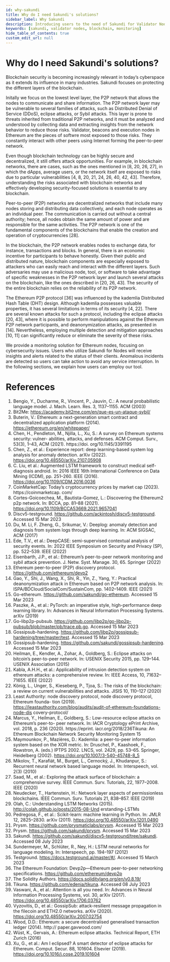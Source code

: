 ```yaml
---
id: why-sakundi
title: Why do I need Sakundi's solutions?
sidebar_label: Why Sakundi 
description: Introducing users to the need of Sakundi for Validator Nodes.
keywords: [sakundi, validator nodes, blockchain, monitoring]
hide_table_of_contents: true
custom_edit_url: null
---
```


# Why do I need Sakundi's solutions?

Blockchain security is becoming increasingly relevant in today’s cyberspace as it extends
its influence in many industries. Sakundi focuses on protecting the different layers of the 
blockchain.

Initally we focus on the lowest level layer, the P2P network that allows the nodes to
communicate and share information. The P2P network layer may be vulnerable to several
families of attacks, such as Distributed Denial of Service (DDoS), eclipse attacks, 
or Sybil attacks. This layer is prone to threats inherited from traditional P2P networks,
and it must be analyzed and understood by collecting data and extracting insights from
the network behavior to reduce those risks. Validator, beacons and execution nodes in
Ethereum are the pieces of softwre most exposed to those risks. They constantly interact
with other peers using Internet forming the peer-to-peer network.

Even though blockchain technology can be highly secure and decentralized, it still offers
attack opportunities. For example, in blockchain networks, there are cases, such as the
ones mentioned in [8, 20, 26, 27], in which the dApps, average users, or the network itself
are exposed to risks due to particular vulnerabilities [4, 8, 20, 21, 24, 26, 40, 42, 43].
Therefore, understanding the risks associated with blockchain networks and effectively
developing security-focused solutions is essential to any blockchain. 

Peer-to-peer (P2P) networks are decentralized networks that include many nodes storing and distributing data
collectively, and each node operates as an individual peer. The communication is carried
out without a central authority; hence, all nodes obtain the same amount of power and are
responsible for the same activities. The P2P network is one of the fundamental components
of the blockchains that enable the creation and operation of cryptocurrencies [28].

In the blockchain, the P2P network enables nodes to exchange data, for instance,
transactions and blocks. In general, there is an economic incentive for participants
to behave honestly. Given their public and distributed nature, blockchain components
are especially exposed to attackers who can easily reach and interact with the
different layers. Such adversaries may use a malicious node, tool, or software to take
advantage of specific weaknesses in the P2P network layer and launch several attacks
on the blockchain, like the ones described in [20, 26, 43]. The security of the entire
blockchain relies on the reliability of its P2P network.

The Ethereum P2P protocol [36] was influenced by the kademlia Distributed Hash
Table (DHT) design. Although kademlia possesses valuable properties, it has several
limitations in terms of its security [4, 22]. There are several known attacks for such a
protocol, including the eclipse attacks [20, 43], where it is possible to perform manipulations
against the Ethereum P2P network participants, and deanonymization attacks,
as presented in [14]. Nevertheless, employing multiple detection and mitigation approaches [10, 11] can
significantly reduce or eliminate the severity of these risks.

We provide a monitoring solution for Ethereum nodes, focusing on cybersecurity issues.
Users who utilize Sakundi for Nodes will receive insights and alerts related to the status of their
clients. Anomalous incidents are detected so users can take action to avoid any service interruption.
In the following sections, we explain how users can employ our tool.

# References

1. Bengio, Y., Ducharme, R., Vincent, P., Jauvin, C.: A neural probabilistic language model. J.
Mach. Learn. Res. 3, 1137–1155. ACM (2003)
2. Bit2Me: https://academy.bit2me.com/en/que-es-un-ataque-sybil/
3. Buterin, V.: Ethereum: a next-generation smart contract and decentralized application platform
(2014). https://ethereum.org/en/whitepaper/
4. Chen, H., Pendleton, M., Njilla, L., Xu, S.: A survey on Ethereum systems security: vulner-
abilities, attacks, and defenses. ACM Comput. Surv., 53(3), 1–43, ACM (2021). https://doi.
org/10.1145/3391195
5. Chen, Z., et al.: Experience report: deep learning-based system log analysis for anomaly
detection. arXiv (2022). https://doi.org/10.48550/arXiv.2107.05908
6. C. Liu, et al.: Augmented LSTM framework to construct medical self-diagnosis android.
In: 2016 IEEE 16th International Conference on Data Mining (ICDM), pp. 251–260. IEEE
(2016). https://doi.org/10.1109/ICDM.2016.0036
7. CoinMarketCap: Today’s cryptocurrency prices by market cap (2023). https://coinmarketcap.
com/
8. Cortes-Goicoechea, M., Bautista-Gomez, L.: Discovering the Ethereum2 p2p network. In:
BCCA, pp. 81–88 (2021). https://doi.org/10.1109/BCCA53669.2021.9657041
9. Discv5-testground. https://github.com/ackintosh/discv5-testground. Accessed 15 Mar 2023
10. Du, M. Li, F. Zheng, G., Srikumar, V.: Deeplog: anomaly detection and diagnosis from system
logs through deep learning. In: ACM SIGSAC, ACM (2017)
11. Ede, T.V., et al.: DeepCASE: semi-supervised contextual analysis of security events. In: 2022
IEEE Symposium on Security and Privacy (SP), pp. 522–539. IEEE (2022)
12. Eisenbarth, J.P., et al.: Ethereum’s peer-to-peer network monitoring and sybil attack
prevention. J. Netw. Syst. Manage. 30, 65. Springer (2022)
13. Ethereum peer-to-peer (P2P) discovery protocol. https://github.com/ethereum/devp2
14. Gao, Y., Shi, J., Wang, X., Shi, R., Yin, Z., Yang, Y.: Practical deanonymization attack
in Ethereum based on P2P network analysis. In: ISPA/BDCloud/SocialCom/SustainCom,
pp. 1402–1409. IEEE (2021)
15. Go-ethereum. https://github.com/sakundi/go-ethereum. Accessed 15 Mar 2023
16. Paszke, A., et al.: PyTorch: an imperative style, high-performance deep learning library. In:
Advances in Neural Information Processing Systems. arXiv (2019)
17. Go-libp2p-pubsub. https://github.com/libp2p/go-libp2p-pubsub/blob/master/pb/trace.pb.go.
Accessed 15 Mar 2023
18. Gossipsub-hardening.
https://github.com/libp2p/gossipsub-hardening/tree/master/test.
Accessed 15 Mar 2023
19. Gossipsub-hardening. https://github.com/sakundi/gossipsub-hardening. Accessed 15 Mar
2023
20. Heilman, E., Kendler, A., Zohar, A., Goldberg, S.: Eclipse attacks on bitcoin’s peer-to-peer
network. In: USENIX Security 2015, pp. 129–144. USENIX Association (2015)
21. Kabla, A.H.H., et al.: Applicability of intrusion detection system on ethereum attacks: a
comprehensive review. In: IEEE Access, 10, 71632–71655. IEEE (2022)
22. König, L., Unger, S., Kieseberg, P., Tjoa, S.: The risks of the blockchain: a review on current
vulnerabilities and attacks. JISIS 10, 110–127 (2020)
23. Least Authority: node discovery protocol, node discovery protocol, Ethereum founda-
tion (2019). https://leastauthority.com/blog/audits/audit-of-ethereum-foundations-node-dis
covery-protocol/
24. Marcus, Y., Heilman, E., Goldberg, S.: Low-resource eclipse attacks on Ethereum’s peer-to-
peer network. In: IACR Cryptology ePrint Archive, vol. 2018, p. 236 (2020). https://eprint.
iacr.org/2018/236Tikuna: An Ethereum Blockchain Network Security Monitoring System
15
25. Maymounkov, P., Mazières, D.: Kademlia: a peer-to-peer information system based on the
XOR metric. In: Druschel, P., Kaashoek, F., Rowstron, A. (eds.) IPTPS 2002. LNCS, vol.
2429, pp. 53–65. Springer, Heidelberg (2002). https://doi.org/10.1007/3-540-45748-8_5
26. Mikolov, T., Karafiát, M., Burget, L., Cernocký, J., Khudanpur, S.: Recurrent neural network
based language model. In: Interspeech, vol. 2(3) (2010)
27. Saad, M., et al.: Exploring the attack surface of blockchain: a comprehensive survey. IEEE
Commun. Surv. Tutorials, 22, 1977–2008. IEEE (2020)
28. Neudecker, T., Hartenstein, H.: Network layer aspects of permissionless blockchains. IEEE
Commun. Surv. Tutorials 21, 838–857. IEEE (2019)
29. Olah, C.: Understanding LSTM Networks (2015). http://colah.github.io/posts/2015-08-Und
erstanding-LSTMs
30. Pedregosa, F., et al.: Scikit-learn: machine learning in Python. In: JMLR 12, 2825–2830.
arXiv (2011). https://doi.org/10.48550/arXiv.1201.0490
31. Prysm. https://github.com/prysmaticlabs/prysm. Accessed 15 Mar 2023
32. Prysm. https://github.com/sakundi/prysm. Accessed 15 Mar 2023
33. Sakundi. https://github.com/sakundi/discv5-testground/tree/sakundi. Accessed 08 July 2023
34. Sundermeyer, M., Schlüter, R., Ney, H.: LSTM neural networks for language modeling. In:
Interspeech, pp. 194–197 (2012)
35. Testground. https://docs.testground.ai/master/#/. Accessed 15 March 2023
36. The Ethereum Foundation: Devp2p—Ethereum peer-to-peer networking specifications.
https://github.com/ethereum/devp2p
37. The Solidity Authors. https://docs.soliditylang.org/en/v0.8.19/
38. Tikuna. https://github.com/edenia/tikuna. Accessed 08 July 2023
39. Vaswani, A., et al.: Attention is all you need. In: Advances in Neural Information Processing
Systems, vol. 30, arXiv (2017). https://doi.org/10.48550/arXiv.1706.03762
40. Vyzovitis, D., et al.: GossipSub: attack-resilient message propagation in the filecoin and
ETH2.0 networks. arXiv (2020). https://doi.org/10.48550/arXiv.2007.02754
41. Wood, D.D.: Ethereum: a secure decentralised generalised transaction ledger (2014). http://
paper.gavwood.com/
42. Wüst, K., Gervais, A.: Ethereum eclipse attacks. Technical Report, ETH Zurich (2016)
43. Xu, G., et al.: Am I eclipsed? A smart detector of eclipse attacks for Ethereum. Comput.
Secur. 88, 101604. Elsevier (2019). https://doi.org/10.1016/j.cose.2019.101604
